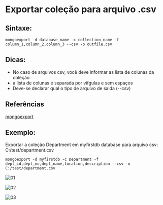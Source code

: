 # Exportar coleção para arquivo .csv

## Sintaxe:
``` 
mongoexport -d database_name -c collection_name -f column_1,column_2,column_3 --csv -o outfile.csv 
```

## Dicas:
- No caso de arquivos csv, você deve informar as lista de colunas da coleção
- a lista de colunas é separada por vifgulas e sem espaços
- Deve-se declarar qual o tipo de arquivo de saida (--csv)

## Referências
[mongoexport](https://docs.mongodb.com/manual/reference/program/mongoexport/index.html)

## Exemplo: 
Exportar a coleção Department em myfirstdb database para arquivo csv: C:/test/department.csv                     
``` 
mongoexport -d myfirstdb -c Department -f dept_id,dept_no,dept_name,location,description --csv -o C:/test/department.csv
```
 
![01](https://raw.githubusercontent.com/brunogoncalves/docs/master/mongodb/imagens/exportcsv01.png)

![02](https://raw.githubusercontent.com/brunogoncalves/docs/master/mongodb/imagens/exportcsv02.png)

![03](https://raw.githubusercontent.com/brunogoncalves/docs/master/mongodb/imagens/exportcsv03.png)


